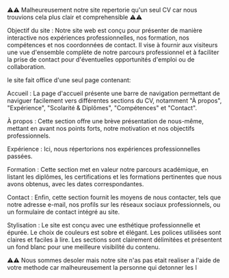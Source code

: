 
  ⚠⚠ Malheureusement notre site repertorie qu'un seul CV car nous trouvions cela plus clair et comprehensible  ⚠⚠


Objectif du site : Notre site web est conçu pour présenter de manière interactive nos expériences professionnelles, nos formation, nos compétences et nos coordonnées de contact. 
Il vise à fournir aux visiteurs une vue d'ensemble complète de notre parcours professionnel et à faciliter la prise de contact pour d'éventuelles opportunités d'emploi ou de collaboration.

le site fait office d'une seul page contenant:

Accueil : 
       La page d'accueil présente une barre de navigation permettant de naviguer facilement vers différentes sections
       du CV, notamment "À propos", "Expérience", "Scolarité & Diplômes", "Compétences" et "Contact".

À propos : 
       Cette section offre une brève présentation de nous-même, mettant en avant nos points forts, notre motivation
       et nos objectifs professionnels.

Expérience : 
       Ici, nous répertorions nos expériences professionnelles passées.

Formation : 
       Cette section met en valeur notre parcours académique, en listant les diplômes, les certifications et les 
       formations pertinentes que nous avons obtenus, avec les dates correspondantes.

Contact : 
       Enfin, cette section fournit les moyens de nous contacter, tels que notre adresse e-mail, nos profils sur
       les réseaux sociaux professionnels, ou un formulaire de contact intégré au site.

Stylisation : 
       Le site est conçu avec une esthétique professionnelle et épurée. Le choix de couleurs est sobre et élégant. 
       Les polices utilisées sont claires et faciles à lire. Les sections sont clairement délimitées et présentent un fond blanc pour une meilleure visibilité du contenu.
       
       
  ⚠⚠ Nous sommes desoler mais notre site n'as pas etait realiser a l'aide de votre methode car malheureusement la personne qui detonner les I

                                                        
                                                                                   
